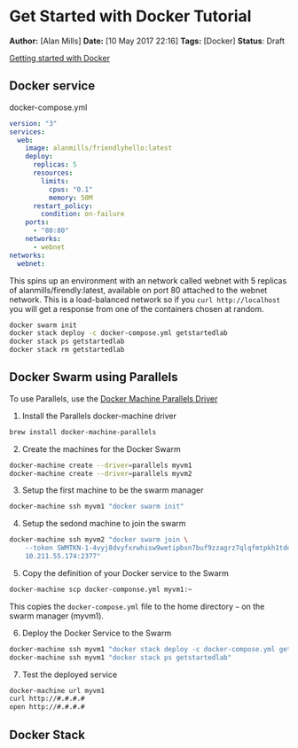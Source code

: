 Get Started with Docker Tutorial
================================
**Author:** [Alan Mills]
**Date:** [10 May 2017 22:16]
**Tags:** [Docker]
**Status**: Draft

[Getting started with Docker](https://docs.docker.com/get-started/)

Docker service
--------------
docker-compose.yml
``` yml
version: "3"
services:
  web:
    image: alanmills/friendlyhello:latest
    deploy:
      replicas: 5
      resources:
        limits:
          cpus: "0.1"
          memory: 50M
      restart_policy:
        condition: on-failure
    ports:
      - "80:80"
    networks:
      - webnet
networks:
  webnet:
```
This spins up an environment with an network called webnet with 5 replicas of alanmills/firendly:latest, available on port 80 attached to the webnet network.  This is a load-balanced network so if you `curl http://localhost` you will get a response from one of the containers chosen at random.

```bash
docker swarm init
docker stack deploy -c docker-compose.yml getstartedlab
docker stack ps getstartedlab
docker stack rm getstartedlab
```



Docker Swarm using Parallels
----------------------------
To use Parallels, use the [Docker Machine Parallels Driver](https://github.com/Parallels/docker-machine-parallels/)

1. Install the Parallels docker-machine driver
``` bash
brew install docker-machine-parallels
```

2. Create the machines for the Docker Swarm
``` bash
docker-machine create --driver=parallels myvm1
docker-machine create --driver=parallels myvm2
```

3. Setup the first machine to be the swarm manager
``` bash
docker-machine ssh myvm1 "docker swarm init"
```

4. Setup the sedond machine to join the swarm
``` bash
docker-machine ssh myvm2 "docker swarm join \
    --token SWMTKN-1-4vyj8dvyfxrwhisw9wetipbxn7buf9zzagrz7qlqfmtpkh1tdq-5daro206yeb1mv274rdxekvu2 \
    10.211.55.174:2377"
```

5. Copy the definition of your Docker service to the Swarm
``` bash
docker-machine scp docker-componse.yml myvm1:~
```
This copies the `docker-compose.yml` file to the home directory `~` on the swarm manager (myvm1).

6. Deploy the Docker Service to the Swarm
``` bash
docker-machine ssh myvm1 "docker stack deploy -c docker-compose.yml getstartedlab"
docker-machine ssh myvm1 "docker stack ps getstartedlab"
```
7. Test the deployed service
``` bash
docker-machine url myvm1
curl http://#.#.#.#
open http://#.#.#.#
```

Docker Stack
------------

